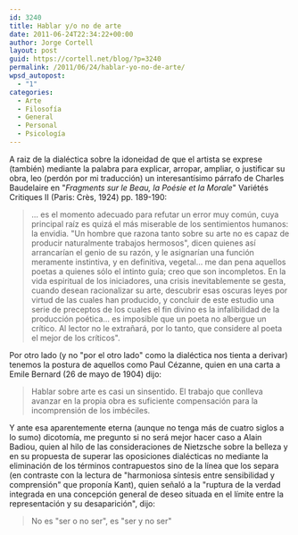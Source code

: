 ```yaml
---
id: 3240
title: Hablar y/o no de arte
date: 2011-06-24T22:34:22+00:00
author: Jorge Cortell
layout: post
guid: https://cortell.net/blog/?p=3240
permalink: /2011/06/24/hablar-yo-no-de-arte/
wpsd_autopost:
  - "1"
categories:
  - Arte
  - Filosofí­a
  - General
  - Personal
  - Psicología
---
```

A raiz de la dialéctica sobre la idoneidad de que el artista se exprese (también) mediante la palabra para explicar, arropar, ampliar, o justificar su obra, leo (perdón por mi traducción) un interesantísimo párrafo de Charles Baudelaire en "_Fragments sur le Beau, la Poésie et la Morale_" Variétés Critiques II (Paris: Crès, 1924) pp. 189-190:

> ... es el momento adecuado para refutar un error muy común, cuya principal raíz es quizá el más miserable de los sentimientos humanos: la envidia. "Un hombre que razona tanto sobre su arte no es capaz de producir naturalmente trabajos hermosos", dicen quienes así arrancarían el genio de su razón, y le asignarían una función meramente instintiva, y en definitiva, vegetal... me dan pena aquellos poetas a quienes sólo el intinto guía; creo que son incompletos. En la vida espiritual de los iniciadores, una crisis inevitablemente se gesta, cuando desean racionalizar su arte, descubrir esas oscuras leyes por virtud de las cuales han producido, y concluir de este estudio una serie de preceptos de los cuales el fin divino es la infalibilidad de la producción poética... es imposible que un poeta no albergue un crítico. Al lector no le extrañará, por lo tanto, que considere al poeta el mejor de los críticos".

Por otro lado (y no "por el otro lado" como la dialéctica nos tienta a derivar) tenemos la postura de aquellos como Paul Cézanne, quien en una carta a Emile Bernard (26 de mayo de 1904) dijo:

> Hablar sobre arte es casi un sinsentido. El trabajo que conlleva avanzar en la propia obra es suficiente compensación para la incomprensión de los imbéciles.

Y ante esa aparentemente eterna (aunque no tenga más de cuatro siglos a lo sumo) dicotomía, me pregunto si no será mejor hacer caso a Alain Badiou, quien al hilo de las consideraciones de Nietzsche sobre la belleza y en su propuesta de superar las oposiciones dialécticas no mediante la eliminación de los términos contrapuestos sino de la línea que los separa (en contraste con la lectura de "harmoniosa síntesis entre sensibilidad y comprensión" que proponía Kant), quien señaló a la "ruptura de la verdad integrada en una concepción general de deseo situada en el límite entre la representación y su desaparición", dijo:

> No es "ser o no ser", es "ser y no ser"